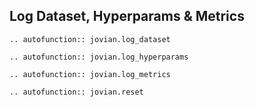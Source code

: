 ## Log Dataset, Hyperparams & Metrics

```eval_rst
.. autofunction:: jovian.log_dataset

.. autofunction:: jovian.log_hyperparams

.. autofunction:: jovian.log_metrics

.. autofunction:: jovian.reset
```
